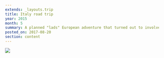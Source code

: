 ```yaml
---
extends: _layouts.trip
title: Italy road trip
year: 2015
month: 5
summary: A planned "lads" European adventure that turned out to involve more art galleries, history lessons, and culture than either of us bargained for.
posted_on: 2017-08-20
section: content
---
```


![](/media/trips/2015-italy/IMG_4180.jpg)
